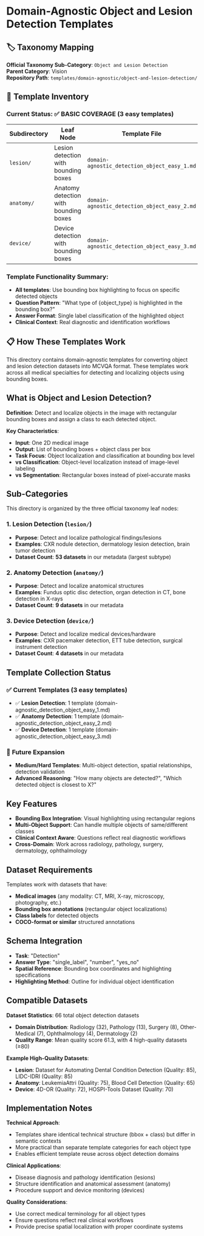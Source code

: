 # Domain-Agnostic Object and Lesion Detection Templates

## 🏷️ Taxonomy Mapping
**Official Taxonomy Sub-Category**: `Object and Lesion Detection`  
**Parent Category**: Vision  
**Repository Path**: `templates/domain-agnostic/object-and-lesion-detection/`

## 📁 Template Inventory

### **Current Status: ✅ BASIC COVERAGE (3 easy templates)**

| Subdirectory | Leaf Node | Template File | Purpose | Status |
|--------------|-----------|---------------|---------|---------|
| `lesion/` | Lesion detection with bounding boxes | `domain-agnostic_detection_object_easy_1.md` | Pathological finding classification | ✅ **Complete** |
| `anatomy/` | Anatomy detection with bounding boxes | `domain-agnostic_detection_object_easy_2.md` | Anatomical structure identification | ✅ **Complete** |
| `device/` | Device detection with bounding boxes | `domain-agnostic_detection_object_easy_3.md` | Medical device recognition | ✅ **Complete** |

### **Template Functionality Summary**:
- **All templates**: Use bounding box highlighting to focus on specific detected objects
- **Question Pattern**: "What type of {object_type} is highlighted in the bounding box?"
- **Answer Format**: Single label classification of the highlighted object
- **Clinical Context**: Real diagnostic and identification workflows

## 📋 How These Templates Work

This directory contains domain-agnostic templates for converting object and lesion detection datasets into MCVQA format. These templates work across all medical specialties for detecting and localizing objects using bounding boxes.

## What is Object and Lesion Detection?

**Definition**: Detect and localize objects in the image with rectangular bounding boxes and assign a class to each detected object.

**Key Characteristics**:
- **Input**: One 2D medical image
- **Output**: List of bounding boxes + object class per box
- **Task Focus**: Object localization and classification at bounding box level
- **vs Classification**: Object-level localization instead of image-level labeling
- **vs Segmentation**: Rectangular boxes instead of pixel-accurate masks

## Sub-Categories

This directory is organized by the three official taxonomy leaf nodes:

### 1. **Lesion Detection** (`lesion/`)
- **Purpose**: Detect and localize pathological findings/lesions
- **Examples**: CXR nodule detection, dermatology lesion detection, brain tumor detection
- **Dataset Count**: **53 datasets** in our metadata (largest subtype)

### 2. **Anatomy Detection** (`anatomy/`)
- **Purpose**: Detect and localize anatomical structures
- **Examples**: Fundus optic disc detection, organ detection in CT, bone detection in X-rays
- **Dataset Count**: **9 datasets** in our metadata

### 3. **Device Detection** (`device/`)
- **Purpose**: Detect and localize medical devices/hardware
- **Examples**: CXR pacemaker detection, ETT tube detection, surgical instrument detection
- **Dataset Count**: **4 datasets** in our metadata

## Template Collection Status

### ✅ **Current Templates (3 easy templates)**
- ✅ **Lesion Detection**: 1 template (domain-agnostic_detection_object_easy_1.md)
- ✅ **Anatomy Detection**: 1 template (domain-agnostic_detection_object_easy_2.md)
- ✅ **Device Detection**: 1 template (domain-agnostic_detection_object_easy_3.md)

### 📝 **Future Expansion**
- **Medium/Hard Templates**: Multi-object detection, spatial relationships, detection validation
- **Advanced Reasoning**: "How many objects are detected?", "Which detected object is closest to X?"

## Key Features

- **Bounding Box Integration**: Visual highlighting using rectangular regions
- **Multi-Object Support**: Can handle multiple objects of same/different classes
- **Clinical Context Aware**: Questions reflect real diagnostic workflows
- **Cross-Domain**: Work across radiology, pathology, surgery, dermatology, ophthalmology

## Dataset Requirements

Templates work with datasets that have:
- **Medical images** (any modality: CT, MRI, X-ray, microscopy, photography, etc.)
- **Bounding box annotations** (rectangular object localizations)
- **Class labels** for detected objects
- **COCO-format or similar** structured annotations

## Schema Integration

- **Task**: "Detection"
- **Answer Type**: "single_label", "number", "yes_no"
- **Spatial Reference**: Bounding box coordinates and highlighting specifications
- **Highlighting Method**: Outline for individual object identification

## Compatible Datasets

**Dataset Statistics**: 66 total object detection datasets
- **Domain Distribution**: Radiology (32), Pathology (13), Surgery (8), Other-Medical (7), Ophthalmology (4), Dermatology (2)
- **Quality Range**: Mean quality score 61.3, with 4 high-quality datasets (≥80)

**Example High-Quality Datasets**:
- **Lesion**: Dataset for Automating Dental Condition Detection (Quality: 85), LIDC-IDRI (Quality: 85)
- **Anatomy**: LeukemiaAttri (Quality: 75), Blood Cell Detection (Quality: 65)
- **Device**: 4D-OR (Quality: 72), HOSPI-Tools Dataset (Quality: 70)

## Implementation Notes

**Technical Approach**:
- Templates share identical technical structure (bbox + class) but differ in semantic contexts
- More practical than separate template categories for each object type
- Enables efficient template reuse across object detection domains

**Clinical Applications**:
- Disease diagnosis and pathology identification (lesions)
- Structure identification and anatomical assessment (anatomy)
- Procedure support and device monitoring (devices)

**Quality Considerations**:
- Use correct medical terminology for all object types
- Ensure questions reflect real clinical workflows
- Provide precise spatial localization with proper coordinate systems
